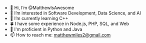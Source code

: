 - 👋 Hi, I’m @MatthewIsAwesome
- 👀 I’m interested in Software Development, Data Science, and AI
- 🌱 I’m currently learning C++
- 🍀 I have some experience in Node.js, PHP, SQL, and Web
- 🌲 I'm proficient in Python and Java
- 📫 How to reach me: matthewmiles2@gmail.com
